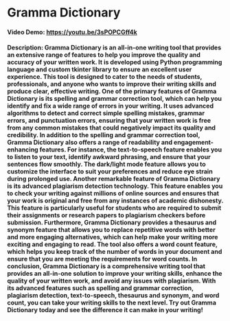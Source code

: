 # Gramma Dictionary
####  Video Demo: https://youtu.be/3sPOPCGff4k
####  Description: Gramma Dictionary is an all-in-one writing tool that provides an extensive range of features to help you improve the quality and accuracy of your written work. It is developed using Python programming language and custom tkinter library to ensure an excellent user experience. This tool is designed to cater to the needs of students, professionals, and anyone who wants to improve their writing skills and produce clear, effective writing. One of the primary features of Gramma Dictionary is its spelling and grammar correction tool, which can help you identify and fix a wide range of errors in your writing. It uses advanced algorithms to detect and correct simple spelling mistakes, grammar errors, and punctuation errors, ensuring that your written work is free from any common mistakes that could negatively impact its quality and credibility. In addition to the spelling and grammar correction tool, Gramma Dictionary also offers a range of readability and engagement-enhancing features. For instance, the text-to-speech feature enables you to listen to your text, identify awkward phrasing, and ensure that your sentences flow smoothly. The dark/light mode feature allows you to customize the interface to suit your preferences and reduce eye strain during prolonged use. Another remarkable feature of Gramma Dictionary is its advanced plagiarism detection technology. This feature enables you to check your writing against millions of online sources and ensures that your work is original and free from any instances of academic dishonesty. This feature is particularly useful for students who are required to submit their assignments or research papers to plagiarism checkers before submission. Furthermore, Gramma Dictionary provides a thesaurus and synonym feature that allows you to replace repetitive words with better and more engaging alternatives, which can help make your writing more exciting and engaging to read. The tool also offers a word count feature, which helps you keep track of the number of words in your document and ensure that you are meeting the requirements for word counts. In conclusion, Gramma Dictionary is a comprehensive writing tool that provides an all-in-one solution to improve your writing skills, enhance the quality of your written work, and avoid any issues with plagiarism. With its advanced features such as spelling and grammar correction, plagiarism detection, text-to-speech, thesaurus and synonym, and word count, you can take your writing skills to the next level. Try out Gramma Dictionary today and see the difference it can make in your writing!
